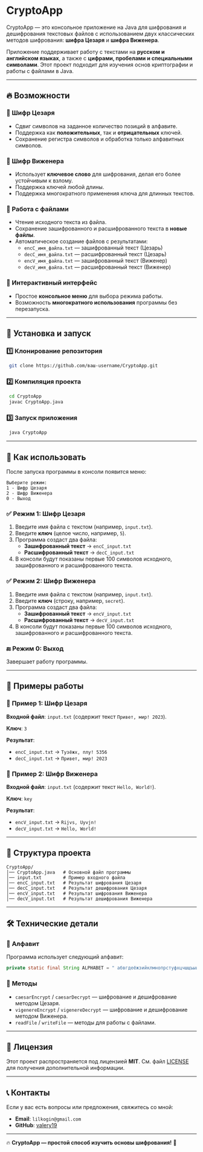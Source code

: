 # CryptoApp

CryptoApp — это консольное приложение на Java для шифрования и дешифрования текстовых файлов с использованием двух классических методов шифрования: **шифра Цезаря** и **шифра Виженера**.

Приложение поддерживает работу с текстами на **русском и английском языках**, а также с **цифрами, пробелами и специальными символами**. Этот проект подходит для изучения основ криптографии и работы с файлами в Java.

---

## 🔥 Возможности

### 🔹 Шифр Цезаря
- Сдвиг символов на заданное количество позиций в алфавите.
- Поддержка как **положительных**, так и **отрицательных** ключей.
- Сохранение регистра символов и обработка только алфавитных символов.

### 🔹 Шифр Виженера
- Использует **ключевое слово** для шифрования, делая его более устойчивым к взлому.
- Поддержка ключей любой длины.
- Поддержка многократного применения ключа для длинных текстов.

### 🔹 Работа с файлами
- Чтение исходного текста из файла.
- Сохранение зашифрованного и расшифрованного текста в **новые файлы**.
- Автоматическое создание файлов с результатами:
  - `encC_имя_файла.txt` — зашифрованный текст (Цезарь)
  - `decC_имя_файла.txt` — расшифрованный текст (Цезарь)
  - `encV_имя_файла.txt` — зашифрованный текст (Виженер)
  - `decV_имя_файла.txt` — расшифрованный текст (Виженер)

### 🔹 Интерактивный интерфейс
- Простое **консольное меню** для выбора режима работы.
- Возможность **многократного использования** программы без перезапуска.

---

## 🚀 Установка и запуск

### 1️⃣ Клонирование репозитория
```bash
 git clone https://github.com/ваш-username/CryptoApp.git
```

### 2️⃣ Компиляция проекта
```bash
 cd CryptoApp
 javac CryptoApp.java
```

### 3️⃣ Запуск приложения
```bash
 java CryptoApp
```

---

## 🎯 Как использовать

После запуска программы в консоли появится меню:

```plaintext
Выберите режим:
1 - Шифр Цезаря
2 - Шифр Виженера
0 - Выход
```

### ✅ **Режим 1: Шифр Цезаря**
1. Введите имя файла с текстом (например, `input.txt`).
2. Введите **ключ** (целое число, например, `5`).
3. Программа создаст два файла:
   - **Зашифрованный текст** → `encC_input.txt`
   - **Расшифрованный текст** → `decC_input.txt`
4. В консоли будут показаны первые 100 символов исходного, зашифрованного и расшифрованного текста.

### ✅ **Режим 2: Шифр Виженера**
1. Введите имя файла с текстом (например, `input.txt`).
2. Введите **ключ** (строку, например, `secret`).
3. Программа создаст два файла:
   - **Зашифрованный текст** → `encV_input.txt`
   - **Расшифрованный текст** → `decV_input.txt`
4. В консоли будут показаны первые 100 символов исходного, зашифрованного и расшифрованного текста.

### 🔚 **Режим 0: Выход**
Завершает работу программы.

---

## 📌 Примеры работы

### 🔸 **Пример 1: Шифр Цезаря**
**Входной файл**: `input.txt` (содержит текст `Привет, мир! 2023`).

**Ключ**: `3`

**Результат**:
- `encC_input.txt` → `Тузёжх, плу! 5356`
- `decC_input.txt` → `Привет, мир! 2023`

### 🔸 **Пример 2: Шифр Виженера**
**Входной файл**: `input.txt` (содержит текст `Hello, World!`).

**Ключ**: `key`

**Результат**:
- `encV_input.txt` → `Rijvs, Uyvjn!`
- `decV_input.txt` → `Hello, World!`

---

## 📁 Структура проекта
```
CryptoApp/
│── CryptoApp.java   # Основной файл программы
│── input.txt        # Пример входного файла
│── encC_input.txt   # Результат шифрования Цезаря
│── decC_input.txt   # Результат дешифрования Цезаря
│── encV_input.txt   # Результат шифрования Виженера
│── decV_input.txt   # Результат дешифрования Виженера
```

---

## 🛠 Технические детали

### 🔹 **Алфавит**
Программа использует следующий алфавит:
```java
private static final String ALPHABET = " абвгдеёжзийклмнопрстуфхцчшщъыьэюяАБВГДЕЁЖЗИЙКЛМНОПРСТУФХЦЧШЩЪЫЬЭЮЯabcdefghijklmnopqrstuvwxyzABCDEFGHIJKLMNOPQRSTUVWXYZ0123456789!@#$%^&*()_+-=[]{};':\",./<>?`~";
```

### 🔹 **Методы**
- `caesarEncrypt` / `caesarDecrypt` — шифрование и дешифрование методом Цезаря.
- `vigenereEncrypt` / `vigenereDecrypt` — шифрование и дешифрование методом Виженера.
- `readFile` / `writeFile` — методы для работы с файлами.

---

## 📜 Лицензия
Этот проект распространяется под лицензией **MIT**. См. файл [LICENSE](LICENSE) для получения дополнительной информации.

---

## 📞 Контакты
Если у вас есть вопросы или предложения, свяжитесь со мной:
- **Email**: `lilkogin@gmail.com`
- **GitHub**: [valery19](https://github.com/valeru19)


---

🔥 **CryptoApp — простой способ изучить основы шифрования!** 🔐

